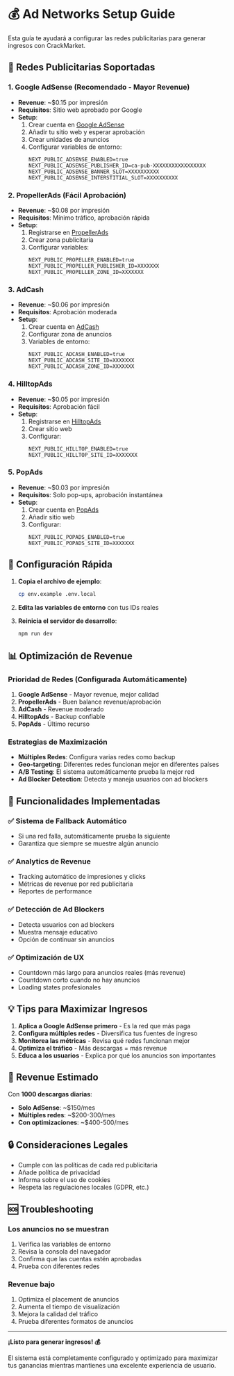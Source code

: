 # 💰 Ad Networks Setup Guide

Esta guía te ayudará a configurar las redes publicitarias para generar ingresos con CrackMarket.

## 🎯 Redes Publicitarias Soportadas

### 1. Google AdSense (Recomendado - Mayor Revenue)
- **Revenue**: ~$0.15 por impresión
- **Requisitos**: Sitio web aprobado por Google
- **Setup**:
  1. Crear cuenta en [Google AdSense](https://www.google.com/adsense/)
  2. Añadir tu sitio web y esperar aprobación
  3. Crear unidades de anuncios
  4. Configurar variables de entorno:
     ```env
     NEXT_PUBLIC_ADSENSE_ENABLED=true
     NEXT_PUBLIC_ADSENSE_PUBLISHER_ID=ca-pub-XXXXXXXXXXXXXXXXX
     NEXT_PUBLIC_ADSENSE_BANNER_SLOT=XXXXXXXXXX
     NEXT_PUBLIC_ADSENSE_INTERSTITIAL_SLOT=XXXXXXXXXX
     ```

### 2. PropellerAds (Fácil Aprobación)
- **Revenue**: ~$0.08 por impresión
- **Requisitos**: Mínimo tráfico, aprobación rápida
- **Setup**:
  1. Registrarse en [PropellerAds](https://propellerads.com/)
  2. Crear zona publicitaria
  3. Configurar variables:
     ```env
     NEXT_PUBLIC_PROPELLER_ENABLED=true
     NEXT_PUBLIC_PROPELLER_PUBLISHER_ID=XXXXXXX
     NEXT_PUBLIC_PROPELLER_ZONE_ID=XXXXXXX
     ```

### 3. AdCash
- **Revenue**: ~$0.06 por impresión
- **Requisitos**: Aprobación moderada
- **Setup**:
  1. Crear cuenta en [AdCash](https://www.adcash.com/)
  2. Configurar zona de anuncios
  3. Variables de entorno:
     ```env
     NEXT_PUBLIC_ADCASH_ENABLED=true
     NEXT_PUBLIC_ADCASH_SITE_ID=XXXXXXX
     NEXT_PUBLIC_ADCASH_ZONE_ID=XXXXXXX
     ```

### 4. HilltopAds
- **Revenue**: ~$0.05 por impresión
- **Requisitos**: Aprobación fácil
- **Setup**:
  1. Registrarse en [HilltopAds](https://hilltopads.net/)
  2. Crear sitio web
  3. Configurar:
     ```env
     NEXT_PUBLIC_HILLTOP_ENABLED=true
     NEXT_PUBLIC_HILLTOP_SITE_ID=XXXXXXX
     ```

### 5. PopAds
- **Revenue**: ~$0.03 por impresión
- **Requisitos**: Solo pop-ups, aprobación instantánea
- **Setup**:
  1. Crear cuenta en [PopAds](https://www.popads.net/)
  2. Añadir sitio web
  3. Configurar:
     ```env
     NEXT_PUBLIC_POPADS_ENABLED=true
     NEXT_PUBLIC_POPADS_SITE_ID=XXXXXXX
     ```

## 🚀 Configuración Rápida

1. **Copia el archivo de ejemplo**:
   ```bash
   cp env.example .env.local
   ```

2. **Edita las variables de entorno** con tus IDs reales

3. **Reinicia el servidor de desarrollo**:
   ```bash
   npm run dev
   ```

## 📊 Optimización de Revenue

### Prioridad de Redes (Configurada Automáticamente)
1. **Google AdSense** - Mayor revenue, mejor calidad
2. **PropellerAds** - Buen balance revenue/aprobación
3. **AdCash** - Revenue moderado
4. **HilltopAds** - Backup confiable
5. **PopAds** - Último recurso

### Estrategias de Maximización
- **Múltiples Redes**: Configura varias redes como backup
- **Geo-targeting**: Diferentes redes funcionan mejor en diferentes países
- **A/B Testing**: El sistema automáticamente prueba la mejor red
- **Ad Blocker Detection**: Detecta y maneja usuarios con ad blockers

## 🔧 Funcionalidades Implementadas

### ✅ Sistema de Fallback Automático
- Si una red falla, automáticamente prueba la siguiente
- Garantiza que siempre se muestre algún anuncio

### ✅ Analytics de Revenue
- Tracking automático de impresiones y clicks
- Métricas de revenue por red publicitaria
- Reportes de performance

### ✅ Detección de Ad Blockers
- Detecta usuarios con ad blockers
- Muestra mensaje educativo
- Opción de continuar sin anuncios

### ✅ Optimización de UX
- Countdown más largo para anuncios reales (más revenue)
- Countdown corto cuando no hay anuncios
- Loading states profesionales

## 💡 Tips para Maximizar Ingresos

1. **Aplica a Google AdSense primero** - Es la red que más paga
2. **Configura múltiples redes** - Diversifica tus fuentes de ingreso
3. **Monitorea las métricas** - Revisa qué redes funcionan mejor
4. **Optimiza el tráfico** - Más descargas = más revenue
5. **Educa a los usuarios** - Explica por qué los anuncios son importantes

## 🎯 Revenue Estimado

Con **1000 descargas diarias**:
- **Solo AdSense**: ~$150/mes
- **Múltiples redes**: ~$200-300/mes
- **Con optimizaciones**: ~$400-500/mes

## 🔒 Consideraciones Legales

- Cumple con las políticas de cada red publicitaria
- Añade política de privacidad
- Informa sobre el uso de cookies
- Respeta las regulaciones locales (GDPR, etc.)

## 🆘 Troubleshooting

### Los anuncios no se muestran
1. Verifica las variables de entorno
2. Revisa la consola del navegador
3. Confirma que las cuentas estén aprobadas
4. Prueba con diferentes redes

### Revenue bajo
1. Optimiza el placement de anuncios
2. Aumenta el tiempo de visualización
3. Mejora la calidad del tráfico
4. Prueba diferentes formatos de anuncios

---

**¡Listo para generar ingresos! 💰**

El sistema está completamente configurado y optimizado para maximizar tus ganancias mientras mantienes una excelente experiencia de usuario.
